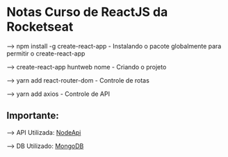 # Notas Curso de ReactJS da Rocketseat

--> npm install -g create-react-app
    - Instalando o pacote globalmente para permitir o create-react-app

--> create-react-app huntweb nome
    - Criando o projeto

--> yarn add react-router-dom
    - Controle de rotas

--> yarn add axios
    - Controle de API

## Importante:
--> API Utilizada: [NodeApi](https://github.com/ErickG123/nodejsRocketseat)

--> DB Utilizado: [MongoDB](https://www.mongodb.com/)
